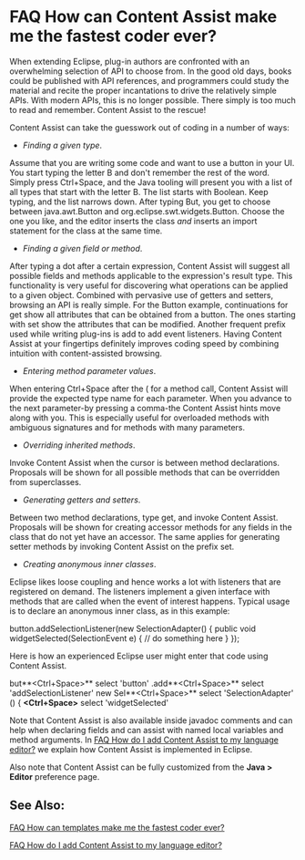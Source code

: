 

FAQ How can Content Assist make me the fastest coder ever?
==========================================================

When extending Eclipse, plug-in authors are confronted with an overwhelming selection of API to choose from. In the good old days, books could be published with API references, and programmers could study the material and recite the proper incantations to drive the relatively simple APIs. With modern APIs, this is no longer possible. There simply is too much to read and remember. Content Assist to the rescue!

  

Content Assist can take the guesswork out of coding in a number of ways:

  

*   _Finding a given type_.

Assume that you are writing some code and want to use a button in your UI. You start typing the letter B and don't remember the rest of the word. Simply press Ctrl+Space, and the Java tooling will present you with a list of all types that start with the letter B. The list starts with Boolean. Keep typing, and the list narrows down. After typing But, you get to choose between java.awt.Button and org.eclipse.swt.widgets.Button. Choose the one you like, and the editor inserts the class _and_ inserts an import statement for the class at the same time.

  

  

*   _Finding a given field or method_.

After typing a dot after a certain expression, Content Assist will suggest all possible fields and methods applicable to the expression's result type. This functionality is very useful for discovering what operations can be applied to a given object. Combined with pervasive use of getters and setters, browsing an API is really simple. For the Button example, continuations for get show all attributes that can be obtained from a button. The ones starting with set show the attributes that can be modified. Another frequent prefix used while writing plug-ins is add to add event listeners. Having Content Assist at your fingertips definitely improves coding speed by combining intuition with content-assisted browsing.

  

*   _Entering method parameter values_.

When entering Ctrl+Space after the ( for a method call, Content Assist will provide the expected type name for each parameter. When you advance to the next parameter-by pressing a comma-the Content Assist hints move along with you. This is especially useful for overloaded methods with ambiguous signatures and for methods with many parameters.

  

*   _Overriding inherited methods_.

Invoke Content Assist when the cursor is between method declarations. Proposals will be shown for all possible methods that can be overridden from superclasses.

  

*   _Generating getters and setters_.

Between two method declarations, type get, and invoke Content Assist. Proposals will be shown for creating accessor methods for any fields in the class that do not yet have an accessor. The same applies for generating setter methods by invoking Content Assist on the prefix set.

  

*   _Creating anonymous inner classes_.

Eclipse likes loose coupling and hence works a lot with listeners that are registered on demand. The listeners implement a given interface with methods that are called when the event of interest happens. Typical usage is to declare an anonymous inner class, as in this example:

button.addSelectionListener(new SelectionAdapter() {
    public void widgetSelected(SelectionEvent e) {
        // do something here
    }
});

Here is how an experienced Eclipse user might enter that code using Content Assist.

but**<Ctrl+Space>** select 'button'
.add**<Ctrl+Space>** select 'addSelectionListener'
new Sel**<Ctrl+Space>** select 'SelectionAdapter'
() { **<Ctrl+Space>** select 'widgetSelected'

  

Note that Content Assist is also available inside javadoc comments and can help when declaring fields and can assist with named local variables and method arguments. In [FAQ How do I add Content Assist to my language editor?](./FAQ_How_do_I_add_Content_Assist_to_my_language_editor.md "FAQ How do I add Content Assist to my language editor?") we explain how Content Assist is implemented in Eclipse.

  

Also note that Content Assist can be fully customized from the **Java > Editor** preference page.

  

  

See Also:
---------

[FAQ How can templates make me the fastest coder ever?](./FAQ_How_can_templates_make_me_the_fastest_coder_ever.md "FAQ How can templates make me the fastest coder ever?")

[FAQ How do I add Content Assist to my language editor?](./FAQ_How_do_I_add_Content_Assist_to_my_language_editor.md "FAQ How do I add Content Assist to my language editor?")

